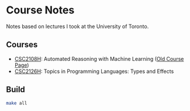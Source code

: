 # Course Notes

Notes based on lectures I took at the University of Toronto.

## Courses

- [CSC2108H](dest/CSC2108H): Automated Reasoning with Machine Learning ([Old Course Page](https://www.cs.toronto.edu/~six/csc-2547hs-w23.html))
- [CSC2126H](dest/CSC2126H): Topics in Programming Languages: Types and Effects

## Build

```bash
make all
```